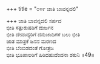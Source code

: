 +++
title = "೦೪೯ ಜಾತಿ ಬಾವನ್ನದಲಿ"

+++
ಜಾತಿ ಬಾವನ್ನದಲಿ ಸರ್ಪದ  
ಭೀತಿ ಸತ್ಪುರುಷರಿಗೆ ದುರ್ಜನ  
ಭೀತಿ ದೇವಾದ್ಯರಿಗೆ ದನುಜಾದಿಗಳ ಬಲು ಭೀತಿ   
ಜಾತ ಮಾತ್ರಕೆ ಜನನ ಮರಣದ  
ಭೀತಿ ಬೆಂಬಿಡದಂತೆ ಗೋತ್ರಜ  
ಭೀತಿ ಭೂಪಾಲರಿಗೆ ಹಿರಿದಹುದೆಂದನಾ ಶಕುನಿ    ॥49॥